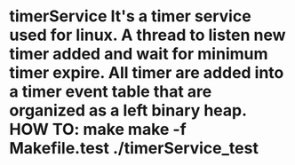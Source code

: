 # timerService  It's a timer service used for linux. A thread to listen new timer added and wait for minimum timer expire. All timer are added into a timer event table that are organized as a left binary heap.  HOW TO:  make  make -f Makefile.test  ./timerService_test
